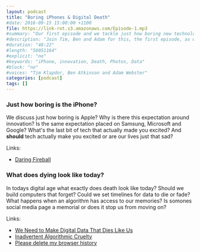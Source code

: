 ```yaml
---
layout: podcast
title: "Boring iPhones & Digital Death"
#date: 2016-09-15 15:00:00 +1100
file: https://link-rot.s3.amazonaws.com/Episode-1.mp3
#summary: "Our first episode and we tackle just how boring new technology is and what death looks like in the digital age."
#description: "Join Tim, Ben and Adam for this, the first episode, as we discuss some of the things passing us by at the intersection of life and technology"
#duration: "48:22" 
#length: "56051164"
#explicit: "no" 
#keywords: "iPhone, innovation, Death, Photos, Data"
#block: "no" 
#voices: "Tim Klapdor, Ben Atkinson and Adam Webster"
categories: [podcast]
tags: []
---
```


### Just how boring is the iPhone?

We discuss just how boring is Apple? Why is there this expectation around innovation? Is the same expectation placed on Samsung, Microsoft and Google? What's the last bit of tech that actually made you excited? And **should** tech actually make you excited or are our lives just that sad?

Links:

- [Daring Fireball](http://daringfireball.net/)

### What does dying look like today?

In todays digital age what exactly does death look like today? Should we build computers that forget? Could we set timelines for data to die or fade? What happens when an algorithm has access to our memories? Is somones social media page a memorial or does it stop us from moving on?

Links: 

- [We Need to Make Digital Data That Dies Like Us](http://motherboard.vice.com/read/how-digital-possessions-keep-us-from-letting-go-of-the-dead)
- [Inadvertent Algorithmic Cruelty](http://meyerweb.com/eric/thoughts/2014/12/24/inadvertent-algorithmic-cruelty/)
- [Please delete my browser history](https://www.reddit.com/r/funny/comments/15rb1k/a_medicalert_bracelet_like_this_might_be_sensible/)